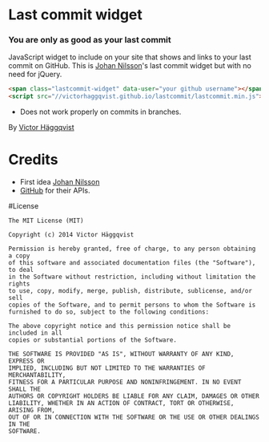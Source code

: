# Last commit widget
### You are only as good as your last commit

JavaScript widget to include on your site that shows and links to your last commit on GitHub.
This is [Johan Nilsson](https://github.com/johannilsson/lastcommit)'s last commit widget but with no need for jQuery.

``` html
<span class="lastcommit-widget" data-user="your github username"></span>
<script src="//victorhaggqvist.github.io/lastcommit/lastcommit.min.js"></script>
```

* Does not work properly on commits in branches.

By [Victor Häggqvist](http://victorhaggqvist.com)

# Credits

- First idea [Johan Nilsson](http://markupartist.com)
- [GitHub](http://github.com) for their APIs.

#License
```
The MIT License (MIT)

Copyright (c) 2014 Victor Häggqvist

Permission is hereby granted, free of charge, to any person obtaining a copy
of this software and associated documentation files (the "Software"), to deal
in the Software without restriction, including without limitation the rights
to use, copy, modify, merge, publish, distribute, sublicense, and/or sell
copies of the Software, and to permit persons to whom the Software is
furnished to do so, subject to the following conditions:

The above copyright notice and this permission notice shall be included in all
copies or substantial portions of the Software.

THE SOFTWARE IS PROVIDED "AS IS", WITHOUT WARRANTY OF ANY KIND, EXPRESS OR
IMPLIED, INCLUDING BUT NOT LIMITED TO THE WARRANTIES OF MERCHANTABILITY,
FITNESS FOR A PARTICULAR PURPOSE AND NONINFRINGEMENT. IN NO EVENT SHALL THE
AUTHORS OR COPYRIGHT HOLDERS BE LIABLE FOR ANY CLAIM, DAMAGES OR OTHER
LIABILITY, WHETHER IN AN ACTION OF CONTRACT, TORT OR OTHERWISE, ARISING FROM,
OUT OF OR IN CONNECTION WITH THE SOFTWARE OR THE USE OR OTHER DEALINGS IN THE
SOFTWARE.
```
